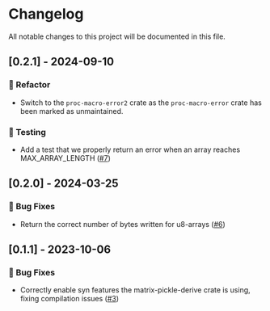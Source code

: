 # Changelog

All notable changes to this project will be documented in this file.

## [0.2.1] - 2024-09-10

### 🚜 Refactor

- Switch to the `proc-macro-error2` crate as the `proc-macro-error` crate has
  been marked as unmaintained.

### 🧪 Testing

- Add a test that we properly return an error when an array reaches MAX_ARRAY_LENGTH ([#7](https://github.com/matrix-org/matrix-pickle/pull/7))

## [0.2.0] - 2024-03-25

### 🐛 Bug Fixes

- Return the correct number of bytes written for u8-arrays ([#6](https://github.com/matrix-org/matrix-pickle/pull/6))

## [0.1.1] - 2023-10-06

### 🐛 Bug Fixes

- Correctly enable syn features the matrix-pickle-derive crate is using,
  fixing compilation issues ([#3](https://github.com/matrix-org/matrix-pickle/pull/3))
